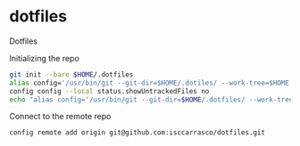# dotfiles
Dotfiles

Initializing the repo

```bash
git init --bare $HOME/.dotfiles
alias config='/usr/bin/git --git-dir=$HOME/.dotiles/ --work-tree=$HOME'
config config --local status.showUntrackedFiles no
echo "alias config='/usr/bin/git --git-dir=$HOME/.dotfiles/ --work-tree=$HOME'" >> $HOME/.zshrc
```

Connect to the remote repo

```bash
config remote add origin git@github.com:isccarrasco/dotfiles.git
```
